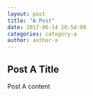 ```yaml
---
layout: post
title: "A Post"
date: 2017-06-14 20:54:00
categories: category-a
author: author-a
---
```


Post A Title
------------
Post A content
